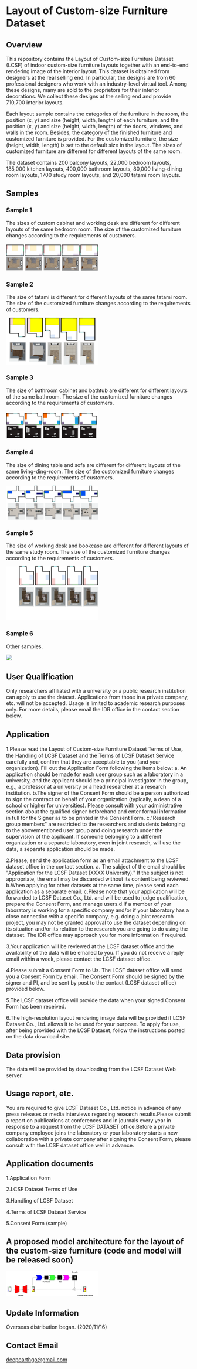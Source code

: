 # Layout of Custom-size Furniture Dataset
## Overview
This repository contains the Layout of Custom-size Furniture Dataset (LCSF) of indoor custom-size furniture layouts together with an end-to-end rendering image of the interior layout. This dataset is obtained from designers at the real selling end. In particular, the designs are from 60 professional designers who work with an industry-level virtual tool. Among these designs, many are sold to the proprietors for their interior decorations. We collect these designs at the selling end and provide 710,700 interior layouts. 

Each layout sample contains the categories of the furniture in the room, the position (x, y) and size (height, width, length) of each furniture, and the position (x, y) and size (height, width, length) of the doors, windows, and walls in the room. Besides, the category of the finished furniture and customized furniture is provided. For the customized furniture, the size (height, width, length) is set to the default size in the layout. The sizes of customized furniture are different for different layouts of the same room. 

The dataset contains 200 balcony layouts, 22,000 bedroom layouts, 185,000 kitchen layouts, 400,000 bathroom layouts, 80,000 living-dining room layouts, 1700 study room layouts, and 20,000 tatami room layouts.

## Samples 
### Sample 1
The sizes of custom cabinet and working desk are different for different layouts of the same bedroom room. The size of the customized furniture changes according to the requirements of customers.
<p align="left"><img width="50%" src="figs/dataset-fig1.png"/></p>

### Sample 2
The size of tatami is different for different layouts of the same tatami room. The size of the customized furniture changes according to the requirements of customers.
<p align="left"><img width="50%" src="figs/dataset-fig2.png"/></p>

### Sample 3
The size of bathroom cabinet and bathtub are different for different layouts of the same bathroom. The size of the customized furniture changes according to the requirements of customers.
<p align="left"><img width="50%" src="figs/dataset-fig3.png"/></p>

### Sample 4
The size of dining table and sofa are different for different layouts of the same living-ding-room. The size of the customized furniture changes according to the requirements of customers.
<p align="left"><img width="50%" src="figs/dataset-fig4.png"/></p>

### Sample 5
The size of working desk and bookcase are different for different layouts of the same study room. The size of the customized furniture changes according to the requirements of customers.
<p align="left"><img width="50%" src="figs/dataset-fig5.png"/></p>

### Sample 6
Other samples.
<p align="left"><img width="50%" src="figs/dataset-fig6.png"/></p>

## User Qualification
Only researchers affiliated with a university or a public research institution can apply to use the dataset. Applications from those in a private company, etc. will not be accepted. Usage is limited to academic research purposes only. For more details, please email the IDR office in the contact section below.

## Application
1.Please read the Layout of Custom-size Furniture Dataset Terms of Use，the Handling of LCSF Dataset and the Terms of LCSF Dataset Service carefully and, confirm that they are acceptable to you (and your organization). Fill out the Application Form following the items below: a. An application should be made for each user group such as a laboratory in a university, and the applicant should be a principal investigator in the group, e.g., a professor at a university or a head researcher at a research institution. b.The signer of the Consent Form should be a person authorized to sign the contract on behalf of your organization (typically, a dean of a school or higher for universities). Please consult with your administrative section about the qualified signer beforehand and enter formal information in full for the Signer as to be printed in the Consent Form. c."Research group members" are restricted to the researchers and students belonging to the abovementioned user group and doing research under the supervision of the applicant. If someone belonging to a different organization or a separate laboratory, even in joint research, will use the data, a separate application should be made.

2.Please, send the application form as an email attachment to the LCSF dataset office in the contact section. a. The subject of the email should be "Application for the LCSF Dataset (XXXX University)." If the subject is not appropriate, the email may be discarded without its content being reviewed. b.When applying for other datasets at the same time, please send each application as a separate email. c.Please note that your application will be forwarded to LCSF Dataset Co., Ltd. and will be used to judge qualification, prepare the Consent Form, and manage users.d.If a member of your laboratory is working for a specific company and/or if your laboratory has a close connection with a specific company, e.g. doing a joint research project, you may not be granted approval to use the dataset depending on its situation and/or its relation to the research you are going to do using the dataset. The IDR office may approach you for more information if required.

3.Your application will be reviewed at the LCSF dataset office and the availability of the data will be emailed to you. If you do not receive a reply email within a week, please contact the LCSF dataset office.

4.Please submit a Consent Form to Us. The LCSF dataset office will send you a Consent Form by email. The Consent Form should be signed by the signer and PI, and be sent by post to the contact (LCSF dataset office) provided below.

5.The LCSF dataset office will provide the data when your signed Consent Form has been received.

6.The high-resolution layout rendering image data will be provided if LCSF Dataset Co., Ltd. allows it to be used for your purpose. To apply for use, after being provided with the LCSF Dataset, follow the instructions posted on the data download site.

## Data provision
The data will be provided by downloading from the LCSF Dataset Web server.

## Usage report, etc.
You are required to give LCSF Dataset Co., Ltd. notice in advance of any press releases or media interviews regarding research results.Please submit a report on publications at conferences and in journals every year in response to a request from the LCSF DATASET office.Before a private company employee joins the laboratory or your laboratory starts a new collaboration with a private company after signing the Consent Form, please consult with the LCSF dataset office well in advance.

## Application documents
1.Application Form

2.LCSF Dataset Terms of Use

3.Handling of LCSF Dataset

4.Terms of LCSF Dataset Service

5.Consent Form (sample)

## A proposed model architecture for the layout of the custom-size furniture (code and model will be released soon)
<p align="left"><img width="50%" src="figs/dataset-fig7.png"/></p>

## Update Information
Overseas distribution began. (2020/11/16)

## Contact Email
deepearthgo@gmail.com
